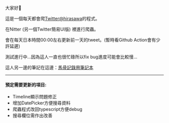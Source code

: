 大家好👋

這是一個每天都會爬[Twitter@hirasawa](https://twitter.com/hirasawa)的程式。

在Nitter (另一個Twitter簡易UI版) 裡進行爬蟲。

會在每天日本時間00:00左右更新前一天的tweet。(暫時看Github Action會有少許延遲)

測試進行中...因為這人一直也很忙碌所以fix bug進度可能會比較慢...

這人另一邊的筆記在這邊：[馬骨記錄用筆記本](https://mollykannn.github.io/horse-bone-note/)

---

#### 預定需要更新的項目:

- Timeline顯示問題修正
- 增加DatePicker方便搜尋資料
- 爬蟲程式改回typescript方便debug
- 搜尋欄位需作出改善